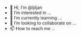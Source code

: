 - 👋 Hi, I’m @ljiljan
- 👀 I’m interested in ...
- 🌱 I’m currently learning ...
- 💞️ I’m looking to collaborate on ...
- 📫 How to reach me ...

<!---
ljiljan/ljiljan is a ✨ special ✨ repository because its `README.md` (this file) appears on your GitHub profile.
You can click the Preview link to take a look at your changes.
--->
